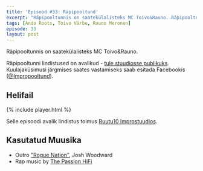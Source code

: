 ```yaml
---
title: 'Episood #33: Räpipooltund'
excerpt: "Räpipooltunnis on saatekülalisteks MC Toivo&Rauno. Räpipooltunni avalik lindistus toimub Ruutu10 improstuudios. Kuulajaküsimusi saab esitada Facebookis (@Impropooltund)."
tags: [Ando Roots, Toivo Värbu, Rauno Meronen]
episode: 33
layout: post
---
```


Räpipooltunnis on saatekülalisteks MC Toivo&Rauno.

Räpipooltunni lindistused on avalikud - [tule stuudiosse publikuks](https://www.facebook.com/pg/impropooltund/events).
Kuulajaküsimusi järgmises saates vastamiseks saab esitada Facebookis ([@Impropooltund](https://www.facebook.com/pg/impropooltund)).

## Helifail

{% include player.html %}

Selle episoodi avalik lindistus toimus [Ruutu10 Improstuudios](http://ruutu10.ee/).

## Kasutatud Muusika

- Outro ["Rogue Nation"](http://www.joshwoodward.com/song/RogueNation), Josh Woodward
- Rap music by [The Passion HiFi](http://www.thepassionhifi.com)
